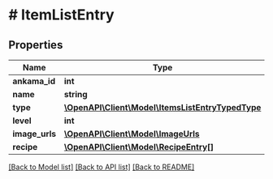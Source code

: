 # # ItemListEntry

## Properties

Name | Type | Description | Notes
------------ | ------------- | ------------- | -------------
**ankama_id** | **int** |  | [optional]
**name** | **string** |  | [optional]
**type** | [**\OpenAPI\Client\Model\ItemsListEntryTypedType**](ItemsListEntryTypedType.md) |  | [optional]
**level** | **int** |  | [optional]
**image_urls** | [**\OpenAPI\Client\Model\ImageUrls**](ImageUrls.md) |  | [optional]
**recipe** | [**\OpenAPI\Client\Model\RecipeEntry[]**](RecipeEntry.md) |  | [optional]

[[Back to Model list]](../../README.md#models) [[Back to API list]](../../README.md#endpoints) [[Back to README]](../../README.md)
